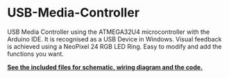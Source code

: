 # USB-Media-Controller
USB Media Controller using the ATMEGA32U4 microcontroller with the Arduino IDE. It is recognised as a USB Device in Windows. 
Visual feedback is achieved using a NeoPixel 24 RGB LED Ring. Easy to modify and add the functions you want. 

[**See the included files for schematic, wiring diagram and the code.**](http://github.com)



